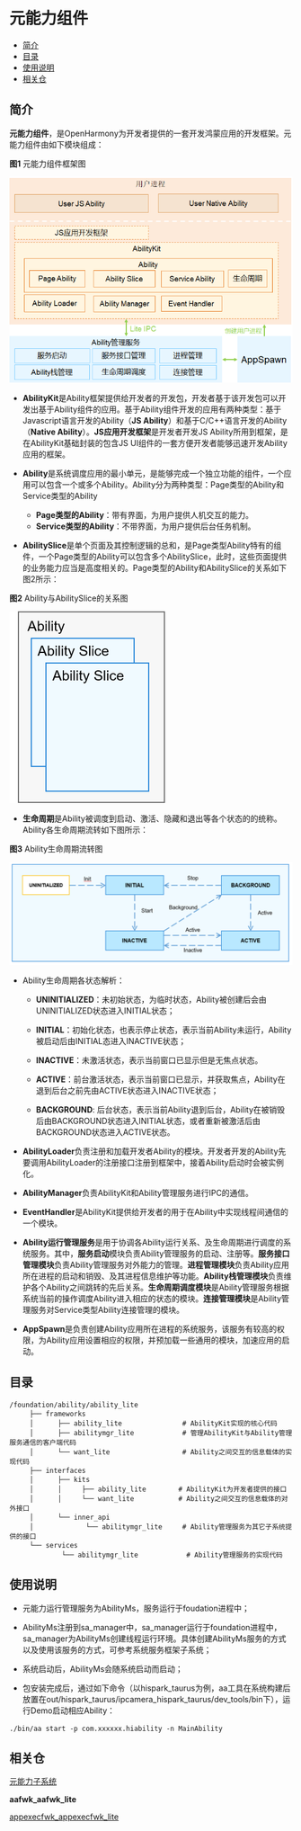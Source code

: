 # 元能力组件<a name="ZH-CN_TOPIC_0000001062157546"></a>

-   [简介](#section11660541593)
-   [目录](#section1464106163817)
-   [使用说明](#section1954314201620)
-   [相关仓](#section93061357133720)

## 简介<a name="section11660541593"></a>

**元能力组件**，是OpenHarmony为开发者提供的一套开发鸿蒙应用的开发框架。元能力组件由如下模块组成：

**图1**  元能力组件框架图

![](figures/zh-cn_image_0000001133175707.png)

-   **AbilityKit**是Ability框架提供给开发者的开发包，开发者基于该开发包可以开发出基于Ability组件的应用。基于Ability组件开发的应用有两种类型：基于Javascript语言开发的Ability（**JS Ability**）和基于C/C++语言开发的Ability（**Native Ability**）。**JS应用开发框架**是开发者开发JS Ability所用到框架，是在AbilityKit基础封装的包含JS UI组件的一套方便开发者能够迅速开发Ability应用的框架。
-   **Ability**是系统调度应用的最小单元，是能够完成一个独立功能的组件，一个应用可以包含一个或多个Ability。Ability分为两种类型：Page类型的Ability和Service类型的Ability
    -   **Page类型的Ability**：带有界面，为用户提供人机交互的能力。
    -   **Service类型的Ability**：不带界面，为用户提供后台任务机制。

-   **AbilitySlice**是单个页面及其控制逻辑的总和，是Page类型Ability特有的组件，一个Page类型的Ability可以包含多个AbilitySlice，此时，这些页面提供的业务能力应当是高度相关的。Page类型的Ability和AbilitySlice的关系如下图2所示：

**图2**  Ability与AbilitySlice的关系图

![](figures/zh-cn_image_0000001085773976.gif)

-   **生命周期**是Ability被调度到启动、激活、隐藏和退出等各个状态的的统称。Ability各生命周期流转如下图所示：

**图3**  Ability生命周期流转图

![](figures/zh-cn_image_0000001086697634.png)

-   Ability生命周期各状态解析：
    -   **UNINITIALIZED**：未初始状态，为临时状态，Ability被创建后会由UNINITIALIZED状态进入INITIAL状态；

    -   **INITIAL**：初始化状态，也表示停止状态，表示当前Ability未运行，Ability被启动后由INITIAL态进入INACTIVE状态；

    -   **INACTIVE**：未激活状态，表示当前窗口已显示但是无焦点状态。

    -   **ACTIVE**：前台激活状态，表示当前窗口已显示，并获取焦点，Ability在退到后台之前先由ACTIVE状态进入INACTIVE状态；

    -   **BACKGROUND**: 后台状态，表示当前Ability退到后台，Ability在被销毁后由BACKGROUND状态进入INITIAL状态，或者重新被激活后由BACKGROUND状态进入ACTIVE状态。

-   **AbilityLoader**负责注册和加载开发者Ability的模块。开发者开发的Ability先要调用AbilityLoader的注册接口注册到框架中，接着Ability启动时会被实例化。
-   **AbilityManager**负责AbilityKit和Ability管理服务进行IPC的通信。
-   **EventHandler**是AbilityKit提供给开发者的用于在Ability中实现线程间通信的一个模块。
-   **Ability运行管理服务**是用于协调各Ability运行关系、及生命周期进行调度的系统服务。其中，**服务启动**模块负责Ability管理服务的启动、注册等。**服务接口管理模块**负责Ability管理服务对外能力的管理。**进程管理模块**负责Ability应用所在进程的启动和销毁、及其进程信息维护等功能。**Ability栈管理模块**负责维护各个Ability之间跳转的先后关系。**生命周期调度模块**是Ability管理服务根据系统当前的操作调度Ability进入相应的状态的模块。**连接管理模块**是Ability管理服务对Service类型Ability连接管理的模块。
-   **AppSpawn**是负责创建Ability应用所在进程的系统服务，该服务有较高的权限，为Ability应用设置相应的权限，并预加载一些通用的模块，加速应用的启动。

## 目录<a name="section1464106163817"></a>

```
/foundation/ability/ability_lite
     ├── frameworks
     │      ├── ability_lite               # AbilityKit实现的核心代码
     │      ├── abilitymgr_lite            # 管理AbilityKit与Ability管理服务通信的客户端代码
     │      └── want_lite                  # Ability之间交互的信息载体的实现代码
     ├── interfaces
     │      ├── kits
     │      │     ├── ability_lite        # AbilityKit为开发者提供的接口
     │      │     └── want_lite           # Ability之间交互的信息载体的对外接口
     │      └── inner_api
     │             └── abilitymgr_lite     # Ability管理服务为其它子系统提供的接口
     └── services
             └── abilitymgr_lite            # Ability管理服务的实现代码
```

## 使用说明<a name="section1954314201620"></a>

-   元能力运行管理服务为AbilityMs，服务运行于foudation进程中；
-   AbilityMs注册到sa\_manager中，sa\_manager运行于foundation进程中，sa\_manager为AbilityMs创建线程运行环境。具体创建AbilityMs服务的方式以及使用该服务的方式，可参考系统服务框架子系统；
-   系统启动后，AbilityMs会随系统启动而启动；

-   包安装完成后，通过如下命令（以hispark\_taurus为例，aa工具在系统构建后放置在out/hispark\_taurus/ipcamera\_hispark\_taurus/dev\_tools/bin下），运行Demo启动相应Ability：

```
./bin/aa start -p com.xxxxxx.hiability -n MainAbility
```

## 相关仓<a name="section93061357133720"></a>

[元能力子系统](https://gitee.com/openharmony/docs/blob/master/zh-cn/readme/%E5%85%83%E8%83%BD%E5%8A%9B%E5%AD%90%E7%B3%BB%E7%BB%9F.md)

**aafwk\_aafwk\_lite**

[appexecfwk\_appexecfwk\_lite](https://gitee.com/openharmony/appexecfwk_appexecfwk_lite/blob/master/README_zh.md)

